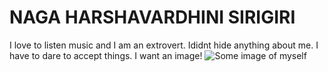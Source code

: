 # NAGA HARSHAVARDHINI SIRIGIRI
 I love to listen music and I am an extrovert. Ididnt hide anything about me. I have to dare to accept things.
I want an image! ![Some image of myself](C:\Users\S561750\Desktop\webapps-repos\assignment2-Sirigiri\Harshapic.jpg)